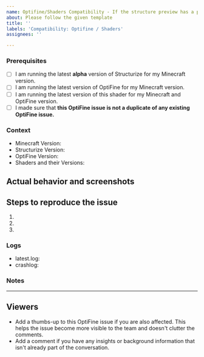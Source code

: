 ```yaml
---
name: Optifine/Shaders Compatibility - If the structure preview has a problem with OptiFine/shaders
about: Please follow the given template
title: ''
labels: 'Compatibility: Optifine / Shaders'
assignees: ''

---
```


<!-- PLEASE DO NOT DELETE TOPICS AS YOUR ISSUE WILL GET CLOSED -->
### Prerequisites <!-- Replace spaces with "x" to tick boxes. -->

- [ ] I am running the latest **alpha** version of Structurize for my Minecraft version.
- [ ] I am running the latest version of OptiFine for my Minecraft version.
- [ ] I am running the latest version of this shader for my Minecraft and OptiFine version.
- [ ] I made sure that **this OptiFine issue is not a duplicate of any existing OptiFine issue.**

### Context <!-- Exact version, eg: 0.9.126-ALPHA or 0.9.2-RELEASE, please don't just give the Minecraft version you're playing.-->

- Minecraft Version:
- Structurize Version:
- OptiFine Version:
- Shaders and their Versions:

## Actual behavior and **screenshots**
<!-- Please provide screenshots as it really helps us to find the root cause. -->

## Steps to reproduce the issue

<!-- What should we do to make this issue show up in our own game?
     Try to give as much detail as possible here too so it's easier for us to reproduce this issue. -->

1. <!-- Do this -->
2. <!-- And then this -->
3. <!-- So that this happens -->

### Logs

<!-- Add your latest.log and crashlog (if you have one) to https://gist.github.com/ and put the link below. These are often important in figuring out where issues are. -->

- latest.log: <!-- USE GIST DON'T DIRECT UPLOAD PLEASE -->
- crashlog: <!-- USE GIST DON'T DIRECT UPLOAD PLEASE -->

### Notes
<!-- Add any other context about the problem here. -->

---
## Viewers

* Add a thumbs-up to this OptiFine issue if you are also affected. This helps the issue become more visible to the team and doesn't clutter the comments.
* Add a comment if you have any insights or background information that isn't already part of the conversation.
